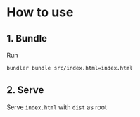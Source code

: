 # How to use

## 1. Bundle
Run
```sh
bundler bundle src/index.html=index.html
```

## 2. Serve
Serve ```index.html``` with `dist` as root